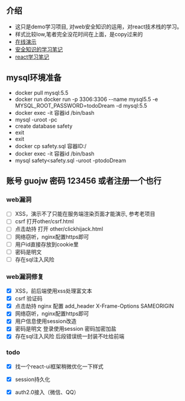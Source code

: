## 介绍
- 这只是demo学习项目, 对web安全知识的运用，对react技术栈的学习。
- 样式比较low,笔者完全没花时间在上面，是copy过来的
- [在线演示](https://safe.warmplace.cn:10443/)
- [安全知识的学习笔记](https://www.yuque.com/guojw/operation/gu273u)
- [react学习笔记](https://www.yuque.com/guojw/fe-project/vb6m5v)

## mysql环境准备
- docker pull mysql:5.5
- docker run docker run -p 3306:3306 --name mysql5.5 -e MYSQL_ROOT_PASSWORD=todoDream -d mysql:5.5
- docker exec -it 容器id /bin/bash
- mysql -uroot -pc
- create database safety
- exit
- exit
- docker cp safety.sql 容器ID:/
- docker exec -it 容器id /bin/bash
- mysql safety<safety.sql -uroot -ptodoDream

## 账号 guojw  密码 123456 或者注册一个也行 

### web漏洞
 -[ ] XSS，演示不了只能在服务端渲染页面才能演示, 参考老项目
 -[ ] csrf 打开other/csrf.html
 -[ ] 点击劫持 打开 other/clickhijack.html
 -[ ] 网络窃听，nginx配置https即可
 -[ ] 用户id直接存放到cookie里
 -[ ] 密码是明文
 -[ ] 存在sql注入风险
 
 ### web漏洞修复
 -[X] XSS，前后端使用xss处理富文本
 -[X] csrf 验证码
 -[X] 点击劫持  nginx 配置 add_header X-Frame-Options SAMEORIGIN
 -[X] 网络窃听，nginx配置https即可
 -[X] 用户信息使用session改造
 -[X] 密码是明文 登录使用session 密码加密加盐
 -[X] 存在sql注入风险 后段错误统一封装不吐给前端

 ### todo
  -[X] 找一个react-ui框架稍微优化一下样式
  -[X] session持久化
  -[X] auth2.0接入（微信、QQ）
 
